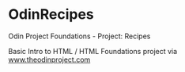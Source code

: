 # OdinRecipes
Odin Project Foundations - Project: Recipes

Basic Intro to HTML / HTML Foundations project via www.theodinproject.com